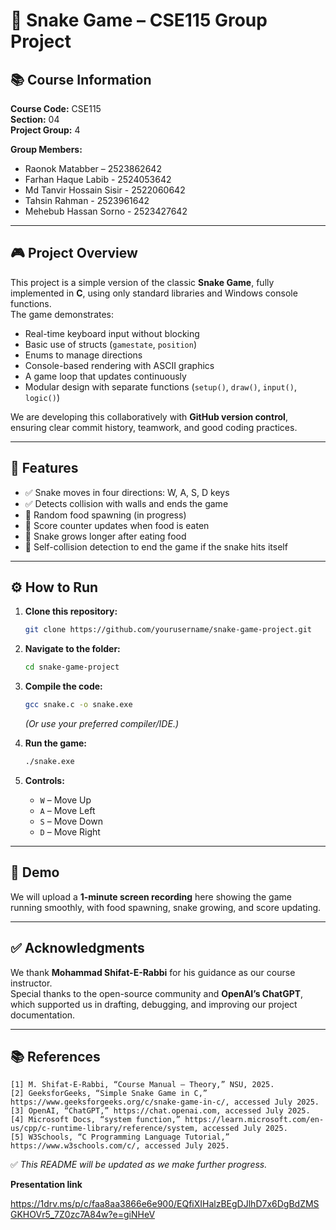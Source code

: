 # 🐍 Snake Game – CSE115 Group Project

## 📚 Course Information

**Course Code:** CSE115\
**Section:** 04\
**Project Group:** 4

**Group Members:**

- Raonok Matabber – 2523862642
- Farhan Haque Labib - 2524053642
- Md Tanvir Hossain Sisir - 2522060642
- Tahsin Rahman - 2523961642
- Mehebub Hassan Sorno - 2523427642

---

## 🎮 Project Overview

This project is a simple version of the classic **Snake Game**, fully implemented in **C**, using only standard libraries and Windows console functions.\
The game demonstrates:

- Real-time keyboard input without blocking
- Basic use of structs (`gamestate`, `position`)
- Enums to manage directions
- Console-based rendering with ASCII graphics
- A game loop that updates continuously
- Modular design with separate functions (`setup()`, `draw()`, `input()`, `logic()`)

We are developing this collaboratively with **GitHub version control**, ensuring clear commit history, teamwork, and good coding practices.

---

## 🚀 Features

- ✅ Snake moves in four directions: W, A, S, D keys
- ✅ Detects collision with walls and ends the game
- 🔄 Random food spawning (in progress)
- 🔄 Score counter updates when food is eaten
- 🔄 Snake grows longer after eating food
- 🔄 Self-collision detection to end the game if the snake hits itself

---

## ⚙️ How to Run

1. **Clone this repository:**

   ```bash
   git clone https://github.com/yourusername/snake-game-project.git
   ```

2. **Navigate to the folder:**

   ```bash
   cd snake-game-project
   ```

3. **Compile the code:**

   ```bash
   gcc snake.c -o snake.exe
   ```

   *(Or use your preferred compiler/IDE.)*

4. **Run the game:**

   ```bash
   ./snake.exe
   ```

5. **Controls:**

   - `W` – Move Up
   - `A` – Move Left
   - `S` – Move Down
   - `D` – Move Right

---

## 📸 Demo

We will upload a **1-minute screen recording** here showing the game running smoothly, with food spawning, snake growing, and score updating.

---

## ✅ Acknowledgments

We thank **Mohammad Shifat-E-Rabbi** for his guidance as our course instructor.\
Special thanks to the open-source community and **OpenAI’s ChatGPT**, which supported us in drafting, debugging, and improving our project documentation.

---

## 📚 References

```
[1] M. Shifat-E-Rabbi, “Course Manual – Theory,” NSU, 2025.
[2] GeeksforGeeks, “Simple Snake Game in C,” https://www.geeksforgeeks.org/c/snake-game-in-c/, accessed July 2025.
[3] OpenAI, “ChatGPT,” https://chat.openai.com, accessed July 2025.
[4] Microsoft Docs, “system function,” https://learn.microsoft.com/en-us/cpp/c-runtime-library/reference/system, accessed July 2025.
[5] W3Schools, “C Programming Language Tutorial,” https://www.w3schools.com/c/, accessed July 2025.
```

✅ *This README will be updated as we make further progress.*

**Presentation link**

https://1drv.ms/p/c/faa8aa3866e6e900/EQfiXIHalzBEgDJlhD7x6DgBdZMSGKHOVr5_7Z0zc7A84w?e=giNHeV


